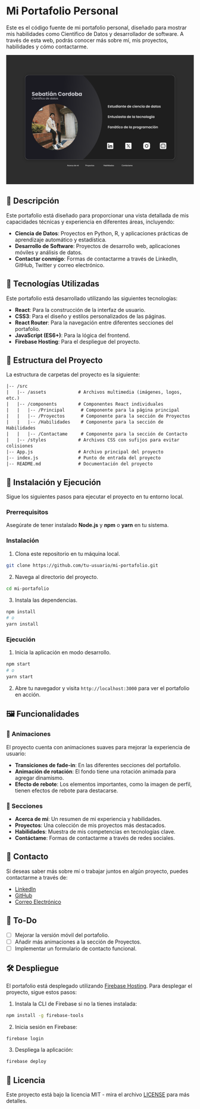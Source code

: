 # Mi Portafolio Personal

Este es el código fuente de mi portafolio personal, diseñado para mostrar mis habilidades como Científico de Datos y desarrollador de software. A través de esta web, podrás conocer más sobre mí, mis proyectos, habilidades y cómo contactarme.

![Captura de pantalla del portafolio](src/assets/PaginaPrincpial.svg) <!-- Añade una captura de pantalla de tu portafolio -->

## 📝 Descripción

Este portafolio está diseñado para proporcionar una vista detallada de mis capacidades técnicas y experiencia en diferentes áreas, incluyendo:

- **Ciencia de Datos**: Proyectos en Python, R, y aplicaciones prácticas de aprendizaje automático y estadística.
- **Desarrollo de Software**: Proyectos de desarrollo web, aplicaciones móviles y análisis de datos.
- **Contactar conmigo**: Formas de contactarme a través de LinkedIn, GitHub, Twitter y correo electrónico.

## 🚀 Tecnologías Utilizadas

Este portafolio está desarrollado utilizando las siguientes tecnologías:

- **React**: Para la construcción de la interfaz de usuario.
- **CSS3**: Para el diseño y estilos personalizados de las páginas.
- **React Router**: Para la navegación entre diferentes secciones del portafolio.
- **JavaScript (ES6+)**: Para la lógica del frontend.
- **Firebase Hosting**: Para el despliegue del proyecto.

## 📂 Estructura del Proyecto

La estructura de carpetas del proyecto es la siguiente:

```
|-- /src
|   |-- /assets            # Archivos multimedia (imágenes, logos, etc.)
|   |-- /components        # Componentes React individuales
|   |   |-- /Principal      # Componente para la página principal
|   |   |-- /Proyectos      # Componente para la sección de Proyectos
|   |   |-- /Habilidades    # Componente para la sección de Habilidades
|   |   |-- /Contactame     # Componente para la sección de Contacto
|   |-- /styles            # Archivos CSS con sufijos para evitar colisiones
|-- App.js                 # Archivo principal del proyecto
|-- index.js               # Punto de entrada del proyecto
|-- README.md              # Documentación del proyecto
```

## 🚀 Instalación y Ejecución

Sigue los siguientes pasos para ejecutar el proyecto en tu entorno local.

### Prerrequisitos

Asegúrate de tener instalado **Node.js** y **npm** o **yarn** en tu sistema.

### Instalación

1. Clona este repositorio en tu máquina local.

```bash
git clone https://github.com/tu-usuario/mi-portafolio.git
```

2. Navega al directorio del proyecto.

```bash
cd mi-portafolio
```

3. Instala las dependencias.

```bash
npm install
# o
yarn install
```

### Ejecución

1. Inicia la aplicación en modo desarrollo.

```bash
npm start
# o
yarn start
```

2. Abre tu navegador y visita `http://localhost:3000` para ver el portafolio en acción.

## 🖼 Funcionalidades

### 🌟 Animaciones

El proyecto cuenta con animaciones suaves para mejorar la experiencia de usuario:

- **Transiciones de fade-in**: En las diferentes secciones del portafolio.
- **Animación de rotación**: El fondo tiene una rotación animada para agregar dinamismo.
- **Efecto de rebote**: Los elementos importantes, como la imagen de perfil, tienen efectos de rebote para destacarse.

### 🚀 Secciones

- **Acerca de mí**: Un resumen de mi experiencia y habilidades.
- **Proyectos**: Una colección de mis proyectos más destacados.
- **Habilidades**: Muestra de mis competencias en tecnologías clave.
- **Contáctame**: Formas de contactarme a través de redes sociales.

## 📧 Contacto

Si deseas saber más sobre mí o trabajar juntos en algún proyecto, puedes contactarme a través de:

- [LinkedIn](https://www.linkedin.com/in/juan-sebastian-cordoba-valderrama-a6a4062ab)
- [GitHub](https://github.com/SebasRubik)
- [Correo Electrónico](mailto:juans-cordoba@javeriana.edu.co)

## 📌 To-Do

- [ ] Mejorar la versión móvil del portafolio.
- [ ] Añadir más animaciones a la sección de Proyectos.
- [ ] Implementar un formulario de contacto funcional.

## 🛠 Despliegue

El portafolio está desplegado utilizando [Firebase Hosting](https://firebase.google.com/). Para desplegar el proyecto, sigue estos pasos:

1. Instala la CLI de Firebase si no la tienes instalada:

```bash
npm install -g firebase-tools
```

2. Inicia sesión en Firebase:

```bash
firebase login
```

3. Despliega la aplicación:

```bash
firebase deploy
```

## 📄 Licencia

Este proyecto está bajo la licencia MIT - mira el archivo [LICENSE](LICENSE) para más detalles.
